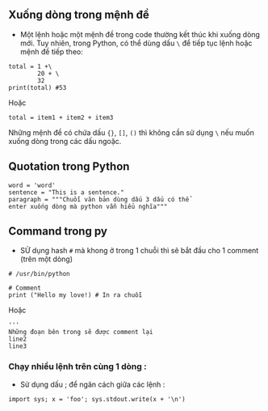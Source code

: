 ## Xuống dòng trong mệnh đề
* Một lệnh hoặc một mệnh đề trong code thường kết thúc khi xuống dòng mới. Tuy nhiên, trong Python, có thể dùng dấu `\` để tiếp tục lệnh hoặc mệnh đề tiếp theo:
```
total = 1 +\
        20 + \
        32
print(total) #53
```
Hoặc 
```
total = item1 + item2 + item3
```

Những mệnh đề có chứa dấu `{}`, `[]`, `()` thì không cần sử dụng `\` nếu muốn xuống dòng trong các dấu ngoặc.
## Quotation trong Python
```
word = 'word'
sentence = "This is a sentence."
paragraph = """Chuỗi văn bản dùng dấu 3 dấu có thể
enter xuống dòng mà python vẫn hiểu nghĩa"""
```

## Command trong py
* SỬ dụng hash `#` mà khong ở trong 1 chuỗi thì sẽ bắt đầu  cho 1 comment (trên một dòng)

```
# /usr/bin/python

# Comment
print ("Hello my love!) # In ra chuỗi
```

Hoặc

```
'''
Những đoạn bên trong sẽ được comment lại
line2
line3
```

### Chạy nhiều lệnh trên cùng 1 dòng :
* Sử dụng dấu ; để ngăn cách giữa các lệnh :
```
import sys; x = 'foo'; sys.stdout.write(x + '\n')
```
